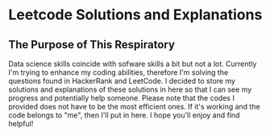 # Leetcode Solutions and Explanations

## The Purpose of This Respiratory

Data science skills coincide with sofware skills a bit but not a lot. Currently I'm trying to enhance my coding abilities, therefore I'm solving the questions found in HackerRank and LeetCode. I decided to store my solutions and explanations of these solutions in here so that I can see my progress and potentially help someone. Please note that the codes I provided does not have to be the most efficient ones. If it's working and the code belongs to "me", then I'll put in here. I hope you'll enjoy and find helpful! 